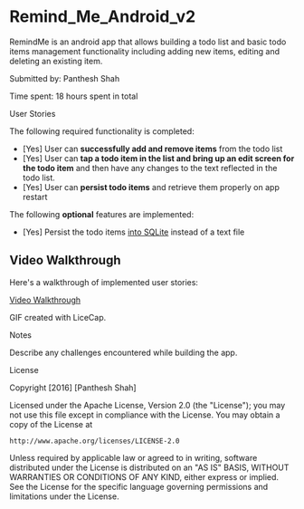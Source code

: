 # Remind_Me_Android_v2

RemindMe is an android app that allows building a todo list and basic todo items management functionality including adding new items, editing and deleting an existing item.

Submitted by: Panthesh Shah

Time spent: 18 hours spent in total

User Stories

The following required functionality is completed:

* [Yes] User can **successfully add and remove items** from the todo list
* [Yes] User can **tap a todo item in the list and bring up an edit screen for the todo item** and then have any changes to the text reflected in the todo list.
* [Yes] User can **persist todo items** and retrieve them properly on app restart

The following **optional** features are implemented:

*   [Yes] Persist the todo items [into SQLite](http://guides.codepath.com/android/Persisting-Data-to-the-Device#sqlite) instead of a text file

## Video Walkthrough 

Here's a walkthrough of implemented user stories:

<a href="https://imgur.com/6o0VIIM">Video Walkthrough</a>

GIF created with LiceCap.

Notes

Describe any challenges encountered while building the app.

License

Copyright [2016] [Panthesh Shah]

Licensed under the Apache License, Version 2.0 (the "License");
you may not use this file except in compliance with the License.
You may obtain a copy of the License at

    http://www.apache.org/licenses/LICENSE-2.0

Unless required by applicable law or agreed to in writing, software
distributed under the License is distributed on an "AS IS" BASIS,
WITHOUT WARRANTIES OR CONDITIONS OF ANY KIND, either express or implied.
See the License for the specific language governing permissions and
limitations under the License.
